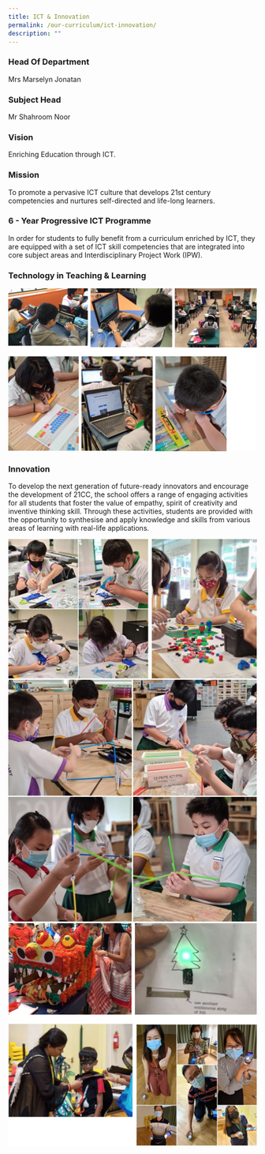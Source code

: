```yaml
---
title: ICT & Innovation
permalink: /our-curriculum/ict-innovation/
description: ""
---
```

### Head Of Department

Mrs Marselyn Jonatan 

### Subject Head  

Mr Shahroom Noor

### Vision

Enriching Education through ICT.

  

### Mission

To promote a pervasive ICT culture that develops 21st century competencies and nurtures self-directed and life-long learners.


### 6 - Year Progressive ICT Programme

In order for students to fully benefit from a curriculum enriched by ICT, they are equipped with a set of ICT skill competencies that are integrated into core subject areas and Interdisciplinary Project Work (IPW).  

  

### Technology in Teaching & Learning

![](/images/ICT%201.png)

### Innovation

To develop the next generation of future-ready innovators and encourage the development of 21CC, the school offers a range of engaging activities for all students that foster the value of empathy, spirit of creativity and inventive thinking skill. Through these activities, students are provided with the opportunity to synthesise and apply knowledge and skills from various areas of learning with real-life applications.

![](/images/ICT2.png)
![](/images/ICT3.png)
![](/images/ICT4.png)